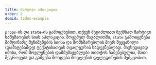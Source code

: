 ```yaml
---
title: მარტივი აპლიკაცია
order: 2
domid: todos-example
---
```


`props`-ის და `state`-ის გამოყენებით, თქვენ შეგიძლიათ შექმნათ მარტივი სამუშაოების სიის აპლიკაცია. მოცემულ მაგალითში, `state` გამოიყენება მიმდინარე შენიშვნების სიისა და მომხმარებლის მიერ შეყვანილი (დამატებამდე) ტექსტისათვის თვალყურის სადევნებლად. მიუხედავად იმისა, რომ მოვლენების დამმუშავებლები თითქოს ჩაშენებულია, მათი შეგროვება და გაშვება მოხდება მოვლენის დელეგირების მეშვეობით.